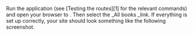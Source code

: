 Run the application (see [Testing the routes][1] for the relevant commands) and open your browser to . Then select the _All books _link. If everything is set up correctly, your site should look something like the following screenshot.
